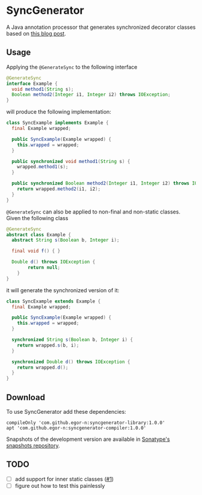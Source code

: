 # SyncGenerator
A Java annotation processor that generates synchronized decorator classes
based on [this blog post](http://www.yegor256.com/2017/01/17/synchronized-decorators.html).

## Usage
Applying the `@GenerateSync` to the following interface

```java
@GenerateSync
interface Example {
  void method1(String s);
  Boolean method2(Integer i1, Integer i2) throws IOException;
}
```

will produce the following implementation:

```java
class SyncExample implements Example {
  final Example wrapped;

  public SyncExample(Example wrapped) {
    this.wrapped = wrapped;
  }

  public synchronized void method1(String s) {
    wrapped.method1(s);
  }

  public synchronized Boolean method2(Integer i1, Integer i2) throws IOException {
    return wrapped.method2(i1, i2);
  }
}
```

`@GenerateSync` can also be applied to non-final and non-static classes. Given the following class

```java
@GenerateSync
abstract class Example {
  abstract String s(Boolean b, Integer i);

  final void f() { }

  Double d() throws IOException {
        return null;
    }
}
```

it will generate the synchronized version of it:

```java
class SyncExample extends Example {
  final Example wrapped;

  public SyncExample(Example wrapped) {
    this.wrapped = wrapped;
  }

  synchronized String s(Boolean b, Integer i) {
    return wrapped.s(b, i);
  }

  synchronized Double d() throws IOException {
    return wrapped.d();
  }
}
```

## Download

To use SyncGenerator add these dependencies:

```
compileOnly 'com.github.egor-n:syncgenerator-library:1.0.0'
apt 'com.github.egor-n:syncgenerator-compiler:1.0.0'
```

Snapshots of the development version are available in [Sonatype's snapshots repository](https://oss.sonatype.org/content/repositories/snapshots/).

## TODO

- [ ] add support for inner static classes ([#1](/../../issues/1))
- [ ] figure out how to test this painlessly
